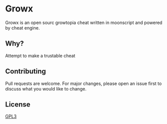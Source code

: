 # Growx

Growx is an open sourc growtopia cheat written in moonscript and powered by cheat engine.

## Why?
Attempt to make a trustable cheat

## Contributing
Pull requests are welcome. For major changes, please open an issue first to discuss what you would like to change.

## License
[GPL3](https://choosealicense.com/licenses/gpl-3.0/)
